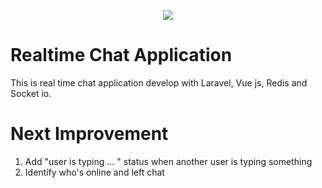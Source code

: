 <p align="center"><img src="https://laravel.com/assets/img/components/logo-laravel.svg"></p>

# Realtime Chat Application
This is real time chat application develop with Laravel, Vue js, Redis and Socket io.

# Next Improvement
1. Add "user is typing ... " status when another user is typing something
2. Identify who's online and left chat

